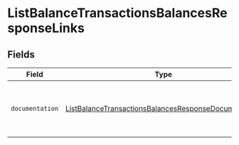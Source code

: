 # ListBalanceTransactionsBalancesResponseLinks


## Fields

| Field                                                                                                                               | Type                                                                                                                                | Required                                                                                                                            | Description                                                                                                                         |
| ----------------------------------------------------------------------------------------------------------------------------------- | ----------------------------------------------------------------------------------------------------------------------------------- | ----------------------------------------------------------------------------------------------------------------------------------- | ----------------------------------------------------------------------------------------------------------------------------------- |
| `documentation`                                                                                                                     | [ListBalanceTransactionsBalancesResponseDocumentation](../../models/errors/ListBalanceTransactionsBalancesResponseDocumentation.md) | :heavy_check_mark:                                                                                                                  | The URL to the generic Mollie API error handling guide.                                                                             |